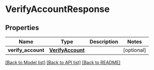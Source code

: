 # VerifyAccountResponse


## Properties
Name | Type | Description | Notes
------------ | ------------- | ------------- | -------------
**verify_account** | [**VerifyAccount**](VerifyAccount.md) |  | [optional] 

[[Back to Model list]](../README.md#documentation-for-models) [[Back to API list]](../README.md#documentation-for-api-endpoints) [[Back to README]](../README.md)


